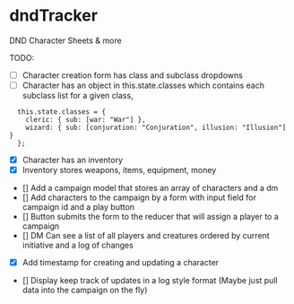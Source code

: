 # dndTracker
DND Character Sheets &amp; more

TODO:
 - [ ] Character creation form has class and subclass dropdowns
 - [ ] Character has an object in this.state.classes which contains
  each subclass list for a given class,
```
  this.state.classes = {  
    cleric: { sub: [war: "War"] },  
    wizard: { sub: [conjuration: "Conjuration", illusion: "Illusion"] }
  };
```
 - [x] Character has an inventory
 - [x] Inventory stores weapons, items, equipment, money
 - [] Add a campaign model that stores an array of characters and a dm
 - [] Add characters to the campaign by a form with input field for campaign id and a play button
 - [] Button submits the form to the reducer that will assign a player to a campaign
 - [] DM Can see a list of all players and creatures ordered by current initiative and a log of changes
 - [x] Add timestamp for creating and updating a character
 - [] Display keep track of updates in a log style format (Maybe just pull data into the campaign on the fly)
